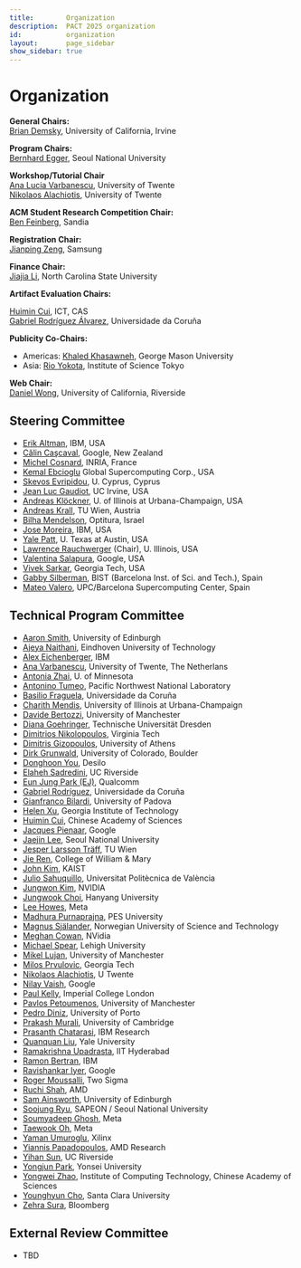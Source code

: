 ```yaml
---
title:        Organization
description:  PACT 2025 organization
id:           organization
layout:       page_sidebar
show_sidebar: true
---
```


# Organization

**General Chairs:**<br>
[Brian Demsky](mailto:bdemsky@uci.edu), University of California, Irvine  

**Program Chairs:**<br>
[Bernhard Egger](mailto:bernhard@csap.snu.ac.kr), Seoul National University  

**Workshop/Tutorial Chair**<br>
[Ana Lucia Varbanescu](mailto:n.alachiotis@utwente.nl), University of Twente  
[Nikolaos Alachiotis](mailto:a.l.varbanescu@utwente.nl), University of Twente


**ACM Student Research Competition Chair:**<br>
[Ben Feinberg](mailto:bfeinbe@sandia.gov), Sandia  


**Registration Chair:**<br>
[Jianping Zeng](mailto:jpzeng92@gmail.com), Samsung  

**Finance Chair:**<br>
[Jiajia Li](mailto:jiajia.li@ncsu.edu), North Carolina State University


**Artifact Evaluation Chairs:**<br>
 
[Huimin Cui](mailto:cuihm@ict.ac.cn), ICT, CAS <br>
[Gabriel Rodríguez Álvarez](mailto:gabriel.rodriguez@udc.es), Universidade da Coruña   


<!-- 
**Publications Chair:**<br>
[Jongouk Choi](https://jongouk-choi.github.io/jongouk/), UCF  
-->

**Publicity Co-Chairs:**<br>
- Americas: [Khaled Khasawneh](mailto:kkhasawn@gmu.edu), George Mason University  
- Asia: [Rio Yokota](mailto:rioyokota@rio.scrc.iir.isct.ac.jp), Institute of Science Tokyo  

**Web Chair:**<br>
[Daniel Wong](mailto:danwong@ucr.edu), University of California, Riverside




## Steering Committee

- [Erik      Altman](https://researcher.watson.ibm.com/researcher/view.php?person=us-ealtman), IBM, USA
- [Călin     Caşcaval](https://conf.researchr.org/profile/conf/calincascaval), Google, New Zealand
- [Michel    Cosnard](http://www-sop.inria.fr/members/Michel.Cosnard/), INRIA, France
- [Kemal     Ebcioglu](http://global-supercomputing.com/people/kemal.ebcioglu/) Global Supercomputing Corp., USA
- [Skevos    Evripidou](https://cy.linkedin.com/in/skevos-evripidou-55a7b2), U. Cyprus, Cyprus
- [Jean Luc  Gaudiot](http://pascal.eng.uci.edu/people/gaudiot.html), UC Irvine, USA
- [Andreas   Klöckner](https://andreask.cs.illinois.edu/aboutme), U. of Illinois at Urbana-Champaign, USA
- [Andreas   Krall](https://informatics.tuwien.ac.at/people/andreas-krall), TU Wien, Austria
- [Bilha     Mendelson](https://www.linkedin.com/in/bilha-mendelson-36208a1/?originalSubdomain=il), Optitura, Israel
- [Jose      Moreira](https://researcher.watson.ibm.com/researcher/view.php?person=us-jmoreira), IBM, USA
- [Yale      Patt](http://users.ece.utexas.edu/~patt/), U. Texas at Austin, USA
- [Lawrence  Rauchwerger](https://cs.illinois.edu/about/people/all-faculty/rwerger) (Chair), U. Illinois, USA
- [Valentina Salapura](https://www.linkedin.com/in/valentina-salapura-81924a44), Google, USA
- [Vivek     Sarkar](https://vsarkar.cc.gatech.edu/), Georgia Tech, USA
- [Gabby     Silberman](https://es.linkedin.com/in/gabbysilberman), BIST (Barcelona Inst. of Sci. and Tech.), Spain
- [Mateo     Valero](https://www.bsc.es/mateo-valero), UPC/Barcelona Supercomputing Center, Spain

## Technical Program Committee
- [Aaron Smith](mailto:aaron.lee.smith@gmail.com), University of Edinburgh
- [Ajeya Naithani](mailto:a.naithani@tue.nl), Eindhoven University of Technology
- [Alex Eichenberger](mailto:alexe@us.ibm.com), IBM
- [Ana Varbanescu](mailto:a.l.varbanescu@utwente.nl), University of Twente, The Netherlans
- [Antonia Zhai](mailto:zhai@umn.edu), U. of Minnesota
- [Antonino Tumeo](mailto:antonino.tumeo@pnnl.gov), Pacific Northwest National Laboratory
- [Basilio Fraguela](mailto:basilio.fraguela@udc.es), Universidade da Coruña
- [Charith Mendis](mailto:charithm@illinois.edu), University of Illinois at Urbana-Champaign
- [Davide Bertozzi](mailto:davide.bertozzi@manchester.ac.uk), University of Manchester
- [Diana Goehringer](mailto:diana.goehringer@tu-dresden.de), Technische Universität Dresden
- [Dimitrios Nikolopoulos](mailto:dsn@vt.edu), Virginia Tech
- [Dimitris Gizopoulos](mailto:dgizop@di.uoa.gr), University of Athens
- [Dirk Grunwald](mailto:dirk.grunwald@colorado.edu), University of Colorado, Boulder
- [Donghoon You](mailto:yoo@inel.pe.kr), Desilo
- [Elaheh Sadredini](mailto:elaheh@cs.ucr.edu), UC Riverside
- [Eun Jung Park (EJ)](mailto:eunjpark@quicinc.com), Qualcomm
- [Gabriel Rodríguez](mailto:grodriguez@udc.es), Universidade da Coruña
- [Gianfranco Bilardi](mailto:gianfranco.bilardi@unipd.it), University of Padova
- [Helen Xu](mailto:hxu615@gatech.edu), Georgia Institute of Technology
- [Huimin Cui](mailto:cuihm@ict.ac.cn), Chinese Academy of Sciences
- [Jacques Pienaar](mailto:jpienaar@google.com), Google
- [Jaejin Lee](mailto:jlee@cse.snu.ac.kr), Seoul National University
- [Jesper Larsson Träff](mailto:traff@par.tuwien.ac.at), TU Wien
- [Jie Ren](mailto:jren03@wm.edu), College of William & Mary
- [John Kim](mailto:jjk12@kaist.edu), KAIST
- [Julio Sahuquillo](mailto:jsahuqui@disca.upv.es), Universitat Politècnica de València
- [Jungwon Kim](mailto:jungwonk@nvidia.com), NVIDIA
- [Jungwook Choi](mailto:choij@hanyang.ac.kr), Hanyang University
- [Lee Howes](mailto:linkedin_com@fidgetfiction.co.uk), Meta
- [Madhura Purnaprajna](mailto:madhurap@pes.edu), PES University
- [Magnus Själander](mailto:magnus.sjalander@ntnu.no), Norwegian University of Science and Technology
- [Meghan Cowan](mailto:mcowan@nvidia.com), NVidia
- [Michael Spear](mailto:spear@lehigh.edu), Lehigh University
- [Mikel Lujan](mailto:mikel.lujan@manchester.ac.uk), University of Manchester
- [Milos Prvulovic](mailto:milos@cc.gatech.edu), Georgia Tech
- [Nikolaos Alachiotis](mailto:n.alachiotis@utwente.nl), U Twente
- [Nilay Vaish](mailto:nilayvaish@google.com), Google
- [Paul Kelly](mailto:p.kelly@imperial.ac.uk), Imperial College London
- [Pavlos Petoumenos](mailto:pavlos.petoumenos@manchester.ac.uk), University of Manchester
- [Pedro Diniz](mailto:pedrodiniz@fe.up.pt), University of Porto
- [Prakash Murali](mailto:pm830@cam.ac.uk), University of Cambridge
- [Prasanth Chatarasi](mailto:prasanth@ibm.com), IBM Research
- [Quanquan Liu](mailto:quanquan.liu@yale.edu), Yale University
- [Ramakrishna Upadrasta](mailto:ramakrishna@iith.ac.in), IIT Hyderabad
- [Ramon Bertran](mailto:rbertra@us.ibm.com), IBM
- [Ravishankar Iyer](mailto:raviiyer20@gmail.com), Google
- [Roger Moussalli](mailto:roger@moussal.li), Two Sigma
- [Ruchi Shah](mailto:ruchi.shah@amd.com), AMD
- [Sam Ainsworth](mailto:sam.ainsworth@ed.ac.uk), University of Edinburgh
- [Soojung Ryu](mailto:sue.ryu@snu.ac.kr), SAPEON / Seoul National University
- [Soumyadeep Ghosh](mailto:deepghosh@fb.com), Meta
- [Taewook Oh](mailto:twoh@meta.com), Meta
- [Yaman Umuroglu](mailto:yamanu@xilinx.com), Xilinx
- [Yiannis Papadopoulos](mailto:giannis.papadopoulos@gmail.com), AMD Research
- [Yihan Sun](mailto:yihans@cs.ucr.edu), UC Riverside
- [Yongjun Park](mailto:yongjunpark@yonsei.ac.kr), Yonsei University
- [Yongwei Zhao](mailto:zhaoyongwei@ict.ac.cn), Institute of Computing Technology, Chinese Academy of Sciences
- [Younghyun Cho](mailto:younghyun.cho@scu.edu), Santa Clara University
- [Zehra Sura](mailto:zehrasura@gmail.com), Bloomberg

## External Review Committee
- TBD
